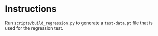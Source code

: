 # Instructions

Run `scripts/build_regression.py` to generate a `test-data.pt` file that is used for the regression test.